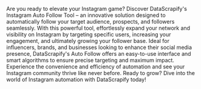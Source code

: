 Are you ready to elevate your Instagram game? Discover DataScrapify's Instagram Auto Follow Tool – an innovative solution designed to automatically follow your target audience, prospects, and followers seamlessly. With this powerful tool, effortlessly expand your network and visibility on Instagram by targeting specific users, increasing your engagement, and ultimately growing your follower base. Ideal for influencers, brands, and businesses looking to enhance their social media presence, DataScrapify's Auto Follow offers an easy-to-use interface and smart algorithms to ensure precise targeting and maximum impact. Experience the convenience and efficiency of automation and see your Instagram community thrive like never before. Ready to grow? Dive into the world of Instagram automation with DataScrapify today!
